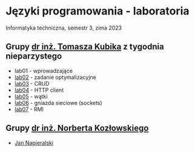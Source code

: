 # Języki programowania - laboratoria

Informatyka techniczna, semestr 3, zima 2023

## Grupy [dr inż. Tomasza Kubika](http://tomasz.kubik.staff.iiar.pwr.wroc.pl/) z tygodnia nieparzystego

- lab01 - wprowadzające
- [lab02](lab02.md) - zadanie optymalizacyjne
- [lab03](lab03.md) - CRUD
- [lab04](lab04.md) - HTTP client
- [lab05](lab05.md) - wątki
- [lab06](lab06.md) - gniazda sieciowe (sockets)
- [lab07](lab07.md) - RMI

## Grupy [dr inż. Norberta Kozłowskiego](https://kozlov.ski/)

- [Jan Napieralski](https://github.com/Ite-2022-pwr/sem3-jp-lab-jn/tree/main)
